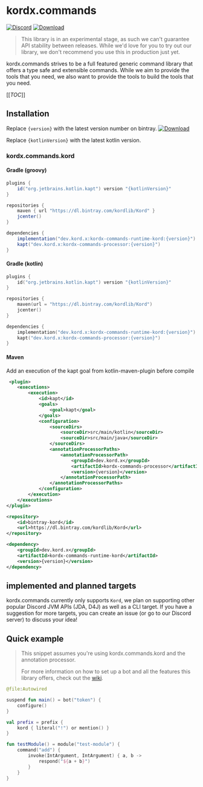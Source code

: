 # kordx.commands 
[![Discord](https://img.shields.io/discord/556525343595298817.svg?color=&label=Kord&logo=discord&style=for-the-badge)](https://discord.gg/6jcx5ev)
[![Download](https://img.shields.io/bintray/v/kordlib/Kord/kordx.commands?color=&style=for-the-badge) ](https://bintray.com/kordlib/Kord/kordx.commands/_latestVersion) 

> This library is in an experimental stage, as such we can't guarantee API stability between releases.
> While we'd love for you to try out our library, we don't recommend you use this in production just yet.

kordx.commands strives to be a full featured generic command library that offers a type safe and extensible commands.
While we aim to provide the tools that you need, we also want to provide the tools to build the tools that you need.

[[_TOC_]]

## Installation

Replace `{version}` with the latest version number on bintray. [![Download](https://img.shields.io/bintray/v/kordlib/Kord/kordx.commands?color=&style=for-the-badge) ](https://bintray.com/kordlib/Kord/kordx.commands/_latestVersion) 

Replace `{kotlinVersion}` with the latest kotlin version.

### kordx.commands.kord

#### Gradle (groovy)

```groovy
plugins {
    id("org.jetbrains.kotlin.kapt") version "{kotlinVersion}"
}

repositories {
    maven { url "https://dl.bintray.com/kordlib/Kord" }
    jcenter()
}

dependencies {
    implementation("dev.kord.x:kordx-commands-runtime-kord:{version}")
    kapt("dev.kord.x:kordx-commands-processor:{version}")
}
```

#### Gradle (kotlin)

```kotlin
plugins {
    id("org.jetbrains.kotlin.kapt") version "{kotlinVersion}"
}

repositories {
    maven(url = "https://dl.bintray.com/kordlib/Kord")
    jcenter()
}

dependencies {
    implementation("dev.kord.x:kordx-commands-runtime-kord:{version}")
    kapt("dev.kord.x:kordx-commands-processor:{version}")
}
```

#### Maven

Add an execution of the kapt goal from kotlin-maven-plugin before compile
```xml
 <plugin>
    <executions>
        <execution>
            <id>kapt</id>
            <goals>
                <goal>kapt</goal>
            </goals>
            <configuration>
                <sourceDirs>
                    <sourceDir>src/main/kotlin</sourceDir>
                    <sourceDir>src/main/java</sourceDir>
                </sourceDirs>
                <annotationProcessorPaths>
                    <annotationProcessorPath>
                        <groupId>dev.kord.x</groupId>
                        <artifactId>kordx-commands-processor</artifactId>
                        <version>{version}</version>
                    </annotationProcessorPath>
                </annotationProcessorPaths>
            </configuration>
        </execution>
    </executions>
</plugin>
```

```xml
<repository>
    <id>bintray-kord</id>
    <url>https://dl.bintray.com/kordlib/Kord</url>
</repository>
```

```xml
<dependency>
    <groupId>dev.kord.x</groupId>
    <artifactId>kordx-commands-runtime-kord</artifactId>
    <version>{version}</version>
</dependency>
```


## implemented and planned targets

kordx.commands currently only supports `Kord`, we plan on supporting other popular Discord JVM APIs (JDA, D4J) as well as a CLI target.
If you have a suggestion for more targets, you can create an issue (or go to our Discord server) to discuss your idea!

## Quick example

> This snippet assumes you're using kordx.commands.kord and the annotation processor. 
>
> For more information on how to set up a bot and all the features this library offers, check out the [wiki](https://github.com/kordlib/kordx.commands/wiki/Kord-Discord-bot).

```kotlin
@file:Autowired

suspend fun main() = bot("token") {
    configure()
}

val prefix = prefix {
    kord { literal("!") or mention() }
}

fun testModule() = module("test-module") {
    command("add") {
        invoke(IntArgument, IntArgument) { a, b ->
            respond("${a + b}")
        }
    }
}
```
